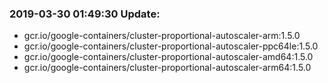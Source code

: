 ### 2019-03-30 01:49:30 Update:

- gcr.io/google-containers/cluster-proportional-autoscaler-arm:1.5.0
- gcr.io/google-containers/cluster-proportional-autoscaler-ppc64le:1.5.0
- gcr.io/google-containers/cluster-proportional-autoscaler-amd64:1.5.0
- gcr.io/google-containers/cluster-proportional-autoscaler-arm64:1.5.0
